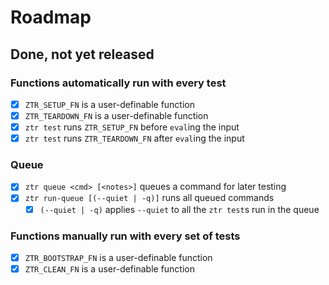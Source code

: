# Roadmap

## Done, not yet released

### Functions automatically run with every test

-   [x] `ZTR_SETUP_FN` is a user-definable function
-   [x] `ZTR_TEARDOWN_FN` is a user-definable function
-   [x] `ztr test` runs `ZTR_SETUP_FN` before `eval`ing the input
-   [x] `ztr test` runs `ZTR_TEARDOWN_FN` after `eval`ing the input

### Queue

-   [x] `ztr queue <cmd> [<notes>]` queues a command for later testing
-   [x] `ztr run-queue [(--quiet | -q)]` runs all queued commands
    -   [x] `(--quiet | -q)` applies `--quiet` to all the `ztr test`s run in the queue

### Functions manually run with every set of tests

-   [x] `ZTR_BOOTSTRAP_FN` is a user-definable function
-   [x] `ZTR_CLEAN_FN` is a user-definable function
